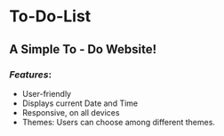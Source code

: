 # To-Do-List

## A Simple To - Do Website!

### *Features*:

* User-friendly
* Displays current Date and Time
* Responsive, on all devices
* Themes: Users can choose among different themes.
